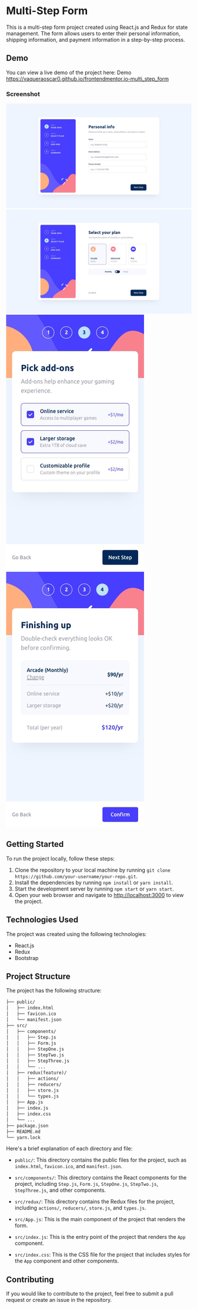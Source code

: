# Multi-Step Form

This is a multi-step form project created using React.js and Redux for state management. The form allows users to enter their personal information, shipping information, and payment information in a step-by-step process.

## Demo

You can view a live demo of the project here: Demo https://vaqueraoscar0.github.io/frontendmentor.io-multi_step_form


### Screenshot

![QR Code Component preview](./src/assets/images/desktop-design-step-1.jpg)
![QR Code Component preview](./src/assets/images/desktop-design-step-2-monthly.jpg)
![QR Code Component preview](./src/assets/images/mobile-design-step-3-monthly.jpg)
![QR Code Component preview](./src/assets/images/mobile-design-step-4-yearly.jpg)


## Getting Started

To run the project locally, follow these steps:

1. Clone the repository to your local machine by running `git clone https://github.com/your-username/your-repo.git`.
2. Install the dependencies by running `npm install` or `yarn install`.
3. Start the development server by running `npm start` or `yarn start`.
4. Open your web browser and navigate to [http://localhost:3000](http://localhost:3000) to view the project.

## Technologies Used

The project was created using the following technologies:

- React.js
- Redux
- Bootstrap

## Project Structure

The project has the following structure:

```
├── public/
│   ├── index.html
│   ├── favicon.ico
│   └── manifest.json
├── src/
│   ├── components/
│   │   ├── Step.js
│   │   ├── Form.js
│   │   ├── StepOne.js
│   │   ├── StepTwo.js
│   │   ├── StepThree.js
│   │   └── ...
│   ├── redux(feature)/
│   │   ├── actions/
│   │   ├── reducers/
│   │   ├── store.js
│   │   └── types.js
│   ├── App.js
│   ├── index.js
│   ├── index.css
│   └── ...
├── package.json
├── README.md
└── yarn.lock
```

Here's a brief explanation of each directory and file:

- `public/`: This directory contains the public files for the project, such as `index.html`, `favicon.ico`, and `manifest.json`.

- `src/components/`: This directory contains the React components for the project, including `Step.js`, `Form.js`, `StepOne.js`, `StepTwo.js`, `StepThree.js`, and other components.

- `src/redux/`: This directory contains the Redux files for the project, including `actions/`, `reducers/`, `store.js`, and `types.js`.

- `src/App.js`: This is the main component of the project that renders the form.

- `src/index.js`: This is the entry point of the project that renders the `App` component.

- `src/index.css`: This is the CSS file for the project that includes styles for the `App` component and other components.

## Contributing

If you would like to contribute to the project, feel free to submit a pull request or create an issue in the repository.